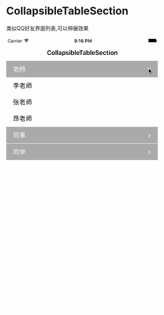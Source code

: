 # CollapsibleTableSection
类似QQ好友界面列表,可以伸展效果


![image](https://github.com/Toxic-YX/CollapsibleTableSection/blob/master/qaz.gif)
